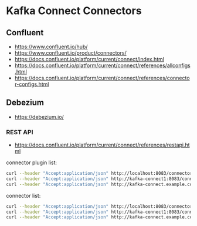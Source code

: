 # Kafka Connect Connectors

## Confluent

- https://www.confluent.io/hub/
- https://www.confluent.io/product/connectors/
- https://docs.confluent.io/platform/current/connect/index.html
- https://docs.confluent.io/platform/current/connect/references/allconfigs.html
- https://docs.confluent.io/platform/current/connect/references/connector-configs.html

## Debezium

- https://debezium.io/

### REST API

- https://docs.confluent.io/platform/current/connect/references/restapi.html

connector plugin list:

```bash
curl --header "Accept:application/json" http://localhost:8083/connector-plugins | jq .[].class
curl --header "Accept:application/json" http://kafka-connect1:8083/connector-plugins | jq .[].class
curl --header "Accept:application/json" http://kafka-connect.example.com/connector-plugins | jq .[].class
```

connector list:

```bash
curl --header "Accept:application/json" http://localhost:8083/connectors | jq
curl --header "Accept:application/json" http://kafka-connect1:8083/connectors | jq
curl --header "Accept:application/json" http://kafka-connect.example.com/connectors | jq
```
